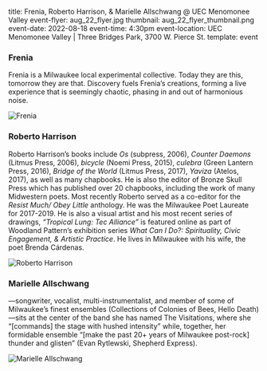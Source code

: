 title: Frenia, Roberto Harrison, & Marielle Allschwang @ UEC Menomonee Valley
event-flyer: aug_22_flyer.jpg
thumbnail: aug_22_flyer_thumbnail.png
event-date: 2022-08-18
event-time: 4:30pm
event-location: UEC Menomonee Valley | Three Bridges Park, 3700 W. Pierce St. 
template: event

### Frenia

Frenia is a Milwaukee local experimental collective. Today they are this, tomorrow they are that. Discovery fuels Frenia’s creations, forming a live experience that is seemingly chaotic, phasing in and out of harmonious noise.

![Frenia](images/frenia.jpg)

### Roberto Harrison

Roberto Harrison’s books include *Os* (subpress, 2006), *Counter Daemons* (Litmus Press, 2006), *bicycle* (Noemi Press, 2015), *culebra* (Green Lantern Press, 2016), *Bridge of the World* (Litmus Press, 2017), *Yaviza* (Atelos, 2017), as well as many chapbooks. He is also the editor of Bronze Skull Press which has published over 20 chapbooks, including the work of many Midwestern poets. Most recently Roberto served as a co-editor for the *Resist Much/ Obey Little* anthology. He was the Milwaukee Poet Laureate for 2017-2019. He is also a visual artist and his most recent series of drawings, *“Tropical Lung: Tec Alliance”* is featured online as part of Woodland Pattern’s exhibition series *What Can I Do?: Spirituality, Civic Engagement, & Artistic Practice*. He lives in Milwaukee with his wife, the poet Brenda Cárdenas.

![Roberto Harrison](images/roberto_harrison.jpg)

### Marielle Allschwang

—songwriter, vocalist, multi-instrumentalist, and member of some of Milwaukee’s finest ensembles (Collections of Colonies of Bees, Hello Death)—sits at the center of the band she has named The Visitations, where she “[commands] the stage with hushed intensity” while, together, her formidable ensemble “[make the past 20+ years of Milwaukee post-rock] thunder and glisten” (Evan Rytlewski, Shepherd Express).

![Marielle Allschwang](images/marielle_allschwang.jpg)